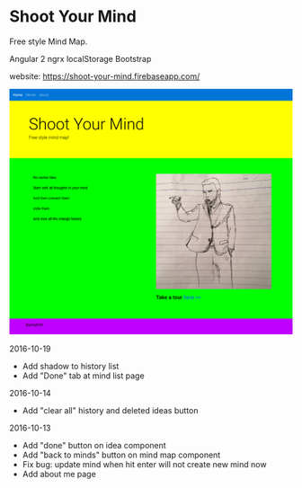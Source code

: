 # Shoot Your Mind

Free style Mind Map.

Angular 2
ngrx
localStorage
Bootstrap

website: https://shoot-your-mind.firebaseapp.com/

![Alt text](/home_page.png?raw=true "Home page")

2016-10-19
+ Add shadow to history list
+ Add "Done" tab at mind list page

2016-10-14
+ Add "clear all" history and deleted ideas button

2016-10-13
+ Add "done" button on idea component
+ Add "back to minds" button on mind map component
+ Fix bug: update mind when hit enter will not create new mind now
+ Add about me page
